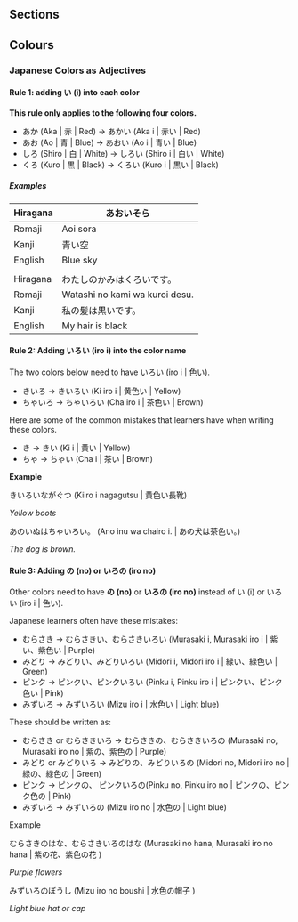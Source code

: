 ## Sections

## Colours
### Japanese Colors as Adjectives
#### Rule 1: adding い (i) into each color
**This rule only applies to the following four colors.**
- あか (Aka | 赤 | Red) → あかい (Aka i | 赤い | Red)
- あお (Ao | 青 | Blue) → あおい (Ao i | 青い | Blue)
- しろ (Shiro | 白 | White) → しろい (Shiro i | 白い | White)
- くろ (Kuro | 黒 | Black) → くろい (Kuro i | 黒い | Black)
##### Examples

| Hiragana | あおいそら                          |
| -------- | ------------------------------ |
| Romaji   | Aoi sora                       |
| Kanji    | 青い空                            |
| English  | Blue sky                       |
|          |                                |
| Hiragana | わたしのかみはくろいです。                  |
| Romaji   | Watashi no kami wa kuroi desu. |
| Kanji    | 私の髪は黒いです。                      |
| English  | My hair is black               |
#### Rule 2: Adding いろい (iro i) into the color name

The two colors below need to have いろい (iro i | 色い).

- きいろ → きいろい (Ki iro i | 黄色い | Yellow)
- ちゃいろ → ちゃいろい (Cha iro i | 茶色い | Brown)

Here are some of the common mistakes that learners have when writing these colors.

- き → きい (Ki i | 黄い | Yellow)
- ちゃ → ちゃい (Cha i | 茶い | Brown)

**Example**

きいろいながぐつ (Kiiro i nagagutsu | 黄色い長靴)

_Yellow boots_

あのいぬはちゃいろい。 (Ano inu wa chairo i. | あの犬は茶色い。)

_The dog is brown._

#### Rule 3: Adding の (no) or いろの (iro no)

Other colors need to have **の (no)** or **いろの (iro no)** instead of い (i) or いろい (iro i | 色い).

Japanese learners often have these mistakes:

- むらさき → むらさきい、むらさきいろい (Murasaki i, Murasaki iro i | 紫い、紫色い | Purple)
- みどり → みどりい、みどりいろい (Midori i, Midori iro i | 緑い、緑色い | Green)
- ピンク → ピンクい、ピンクいろい (Pinku i, Pinku iro i | ピンクい、ピンク色い | Pink)
- みずいろ → みずいろい (Mizu iro i | 水色い | Light blue)

These should be written as:

- むらさき or むらさきいろ → むらさきの、むらさきいろの (Murasaki no, Murasaki iro no | 紫の、紫色の | Purple)
- みどり or みどりいろ → みどりの、みどりいろの (Midori no, Midori iro no | 緑の、緑色の | Green)
- ピンク → ピンクの、 ピンクいろの(Pinku no, Pinku iro no | ピンクの、ピンク色の | Pink)
- みずいろ → みずいろの (Mizu iro no | 水色の | Light blue)

Example

むらさきのはな、むらさきいろのはな (Murasaki no hana, Murasaki iro no hana | 紫の花、紫色の花 )

_Purple flowers_

みずいろのぼうし (Mizu iro no boushi | 水色の帽子 )

_Light blue hat or cap_